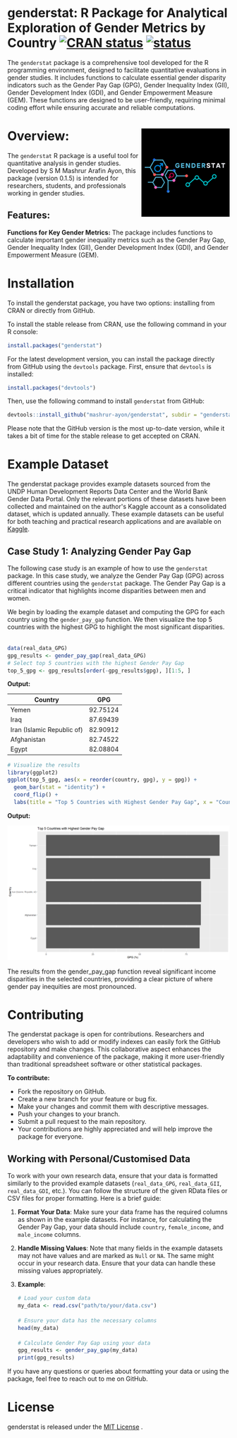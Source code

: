 # genderstat: R Package for Analytical Exploration of Gender Metrics by Country [![CRAN status](https://www.r-pkg.org/badges/version/genderstat)](https://cran.r-project.org/web/packages/genderstat/index.html) [![status](https://joss.theoj.org/papers/cade05e5f52b64e0e866ce27921bd041/status.svg)](https://joss.theoj.org/papers/cade05e5f52b64e0e866ce27921bd041)



The `genderstat` package is a comprehensive tool developed for the R programming environment, designed to facilitate quantitative evaluations in gender studies. It includes functions to calculate essential gender disparity indicators such as the Gender Pay Gap (GPG), Gender Inequality Index (GII), Gender Development Index (GDI), and Gender Empowerment Measure (GEM). These functions are designed to be user-friendly, requiring minimal coding effort while ensuring accurate and reliable computations.


# Overview: <img src="https://github.com/mashrur-ayon/genderstat/blob/main/plots-pictures/genderstat-logo.png" align="right" height="200">
The `genderstat` R package is a useful tool for quantitative analysis in gender studies. Developed by S M Mashrur Arafin Ayon, this package (version 0.1.5) is intended for researchers, students, and professionals working in gender studies.


## Features:
**Functions for Key Gender Metrics:** The package includes functions to calculate important gender inequality metrics such as the Gender Pay Gap, Gender Inequality Index (GII), Gender Development Index (GDI), and Gender Empowerment Measure (GEM).

# Installation
To install the genderstat package, you have two options: installing from CRAN or directly from GitHub.

To install the stable release from CRAN, use the following command in your R console:

```r
install.packages("genderstat")
```

For the latest development version, you can install the package directly from GitHub using the `devtools` package. First, ensure that `devtools` is installed:

```r
install.packages("devtools")
```

Then, use the following command to install `genderstat` from GitHub:

```r 
devtools::install_github("mashrur-ayon/genderstat", subdir = "genderstat")
```

Please note that the GitHub version is the most up-to-date version, while it takes a bit of time for the stable release to get accepted on CRAN.



# Example Dataset

The genderstat package provides example datasets sourced from the UNDP Human Development Reports Data Center and the World Bank Gender Data Portal. Only the relevant portions of these datasets have been collected and maintained on the author's Kaggle account as a consolidated dataset, which is updated annually. These example datasets can be useful for both teaching and practical research applications and are available on [Kaggle](https://www.kaggle.com/dsv/6359326).

## Case Study 1: Analyzing Gender Pay Gap

The following case study is an example of how to use the `genderstat` package. In this case study, we analyze the Gender Pay Gap (GPG) across different countries using the `genderstat` package. The Gender Pay Gap is a critical indicator that highlights income disparities between men and women.

We begin by loading the example dataset and computing the GPG for each country using the `gender_pay_gap` function. We then visualize the top 5 countries with the highest GPG to highlight the most significant disparities.

```r

data(real_data_GPG)
gpg_results <- gender_pay_gap(real_data_GPG)
# Select top 5 countries with the highest Gender Pay Gap
top_5_gpg <- gpg_results[order(-gpg_results$gpg), ][1:5, ]
```
**Output:**

| Country                       | GPG       |
|-------------------------------|-----------|
| Yemen                         | 92.75124  |
| Iraq                          | 87.69439  |
| Iran (Islamic Republic of)    | 82.90912  |
| Afghanistan                   | 82.74522  |
| Egypt                         | 82.08804  |


```r
# Visualize the results
library(ggplot2)
ggplot(top_5_gpg, aes(x = reorder(country, gpg), y = gpg)) +
  geom_bar(stat = "identity") +
  coord_flip() +
  labs(title = "Top 5 Countries with Highest Gender Pay Gap", x = "Country", y = "GPG (%)")

```

**Output:**

![Countries with Highest Gender Pay Gap](https://raw.githubusercontent.com/mashrur-ayon/genderstat/main/plots-pictures/gender-pay-gap.png)

The results from the gender_pay_gap function reveal significant income disparities in the selected countries, providing a clear picture of where gender pay inequities are most pronounced.


# Contributing
The genderstat package is open for contributions. Researchers and developers who wish to add or modify indexes can easily fork the GitHub repository and make changes. This collaborative aspect enhances the adaptability and convenience of the package, making it more user-friendly than traditional spreadsheet software or other statistical packages.

**To contribute:**

- Fork the repository on GitHub.
- Create a new branch for your feature or bug fix.
- Make your changes and commit them with descriptive messages.
- Push your changes to your branch.
- Submit a pull request to the main repository.
- Your contributions are highly appreciated and will help improve the package for everyone.

## Working with Personal/Customised Data

To work with your own research data, ensure that your data is formatted similarly to the provided example datasets (`real_data_GPG`, `real_data_GII`, `real_data_GDI`, etc.). You can follow the structure of the given RData files or CSV files for proper formatting. Here is a brief guide:

1. **Format Your Data**: Make sure your data frame has the required columns as shown in the example datasets. For instance, for calculating the Gender Pay Gap, your data should include `country`, `female_income`, and `male_income` columns.

2. **Handle Missing Values**: Note that many fields in the example datasets may not have values and are marked as `Null` or `NA`. The same might occur in your research data. Ensure that your data can handle these missing values appropriately.

3. **Example**:
    ```r
    # Load your custom data
    my_data <- read.csv("path/to/your/data.csv")

    # Ensure your data has the necessary columns
    head(my_data)

    # Calculate Gender Pay Gap using your data
    gpg_results <- gender_pay_gap(my_data)
    print(gpg_results)
    ```

If you have any questions or queries about formatting your data or using the package, feel free to reach out to me on GitHub.


# License

genderstat is released under the [MIT License](https://github.com/mashrur-ayon/genderstat/blob/main/genderstat/LICENSE.md)
.
